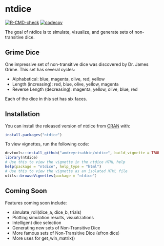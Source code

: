 
# ntdice

<!-- badges: start -->
[![R-CMD-check](https://github.com/andreyrisukhin/ntdice/workflows/R-CMD-check/badge.svg)](https://github.com/andreyrisukhin/ntdice/actions)
[![codecov](https://codecov.io/gh/andreyrisukhin/ntdice/branch/master/graph/badge.svg?token=A8SJV4ZEJW)](https://codecov.io/gh/andreyrisukhin/ntdice)
<!-- badges: end -->

The goal of ntdice is to simulate, visualize, and generate sets of non-transitive dice. 

## Grime Dice

One impressive set of non-transitive dice was discovered by Dr. James Grime. This set has several cycles:
- Alphabetical: blue, magenta, olive, red, yellow
- Length (increasing): red, blue, olive, yellow, magenta
- Reverse Length (decreasing): magenta, yellow, olive, blue, red

Each of the dice in this set has six faces.

## Installation

You can install the released version of ntdice from [CRAN](https://CRAN.R-project.org) with:

``` r
install.packages("ntdice")
```
To view vignettes, run the following code:

``` r
devtools::install_github("andreyrisukhin/ntdice", build_vignette = TRUE, build_opts = c())
library(ntdice)
# Use this to view the vignette in the ntdice HTML help
help(package = "ntdice", help_type = "html")
# Use this to view the vignette as an isolated HTML file
utils::browseVignettes(package = "ntdice")
```

## Coming Soon
Features coming soon include:
- simulate_roll(dice_a, dice_b, trials)
- Plotting simulation results, visualizations
- Intelligent dice selection
- Generating new sets of Non-Transitive Dice
- More famous sets of Non-Transitive Dice (efron dice)
- More uses for get_win_matrix()


